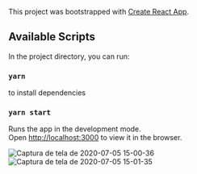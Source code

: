 This project was bootstrapped with [Create React App](https://github.com/facebook/create-react-app).

## Available Scripts

In the project directory, you can run:

### `yarn`

to install dependencies

### `yarn start`

Runs the app in the development mode.<br />
Open [http://localhost:3000](http://localhost:3000) to view it in the browser.



![Captura de tela de 2020-07-05 15-00-36](https://user-images.githubusercontent.com/50926585/86540124-96298580-bed0-11ea-96fa-9673fbc98cfb.png)
![Captura de tela de 2020-07-05 15-01-35](https://user-images.githubusercontent.com/50926585/86540125-99bd0c80-bed0-11ea-9796-5ca5a211d63d.png)

